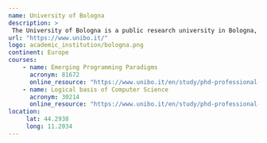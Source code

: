 ```yaml
---
name: University of Bologna
description: >
 The University of Bologna is a public research university in Bologna, Italy. Founded in 1088 by an organised guild of students (studiorum), it is the oldest university in continuous operation in the world, and the first degree-awarding institution of higher learning.
url: "https://www.unibo.it/"
logo: academic_institution/bologna.png
continent: Europe
courses:
    - name: Emerging Programming Paradigms
      acronym: 81672
      online_resource: "https://www.unibo.it/en/study/phd-professional-masters-specialisation-schools-and-other-programmes/course-unit-catalogue/course-unit/2023/479059"
    - name: Logical basis of Computer Science
      acronym: 30214
      online_resource: "https://www.unibo.it/en/study/phd-professional-masters-specialisation-schools-and-other-programmes/course-unit-catalogue/course-unit/2023/479027"
location:
     lat: 44.2938
     long: 11.2034
---
```


